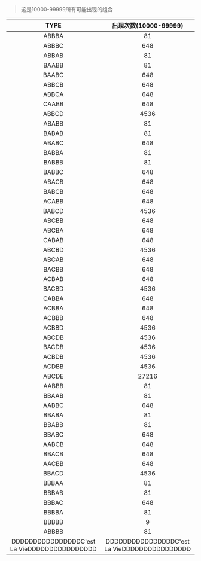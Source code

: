 
> 这是10000-99999所有可能出现的组合


| TYPE  | 出现次数(10000-99999) |
| :---: | :---------------------------------: |
| ABBBA |                 81                  |
| ABBBC |                 648                 |
| ABBAB |                 81                  |
| BAABB |                 81                  |
| BAABC |                 648                 |
| ABBCB |                 648                 |
| ABBCA |                 648                 |
| CAABB |                 648                 |
| ABBCD |                4536                 |
| ABABB |                 81                  |
| BABAB |                 81                  |
| ABABC |                 648                 |
| BABBA |                 81                  |
| BABBB |                 81                  |
| BABBC |                 648                 |
| ABACB |                 648                 |
| BABCB |                 648                 |
| ACABB |                 648                 |
| BABCD |                4536                 |
| ABCBB |                 648                 |
| ABCBA |                 648                 |
| CABAB |                 648                 |
| ABCBD |                4536                 |
| ABCAB |                 648                 |
| BACBB |                 648                 |
| ACBAB |                 648                 |
| BACBD |                4536                 |
| CABBA |                 648                 |
| ACBBA |                 648                 |
| ACBBB |                 648                 |
| ACBBD |                4536                 |
| ABCDB |                4536                 |
| BACDB |                4536                 |
| ACBDB |                4536                 |
| ACDBB |                4536                 |
| ABCDE |                27216                |
| AABBB |                 81                  |
| BBAAB |                 81                  |
| AABBC |                 648                 |
| BBABA |                 81                  |
| BBABB |                 81                  |
| BBABC |                 648                 |
| AABCB |                 648                 |
| BBACB |                 648                 |
| AACBB |                 648                 |
| BBACD |                4536                 |
| BBBAA |                 81                  |
| BBBAB |                 81                  |
| BBBAC |                 648                 |
| BBBBA |                 81                  |
| BBBBB |                  9                  |
| ABBBB |                 81                  |
  |DDDDDDDDDDDDDDDDC'est La VieDDDDDDDDDDDDDDDD|DDDDDDDDDDDDDDDDC'est La VieDDDDDDDDDDDDDDDD|